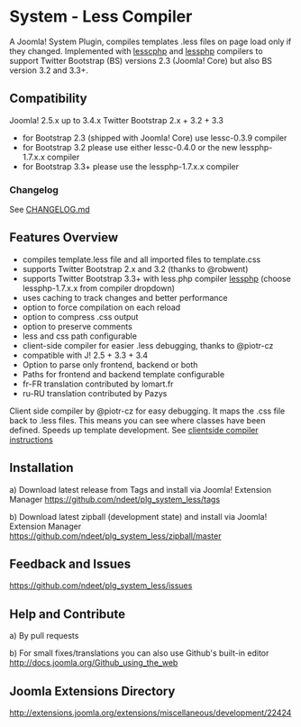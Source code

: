 # System - Less Compiler
A Joomla! System Plugin, compiles templates .less files on page load only if they changed. Implemented with [lesscphp] and [lessphp] compilers to support Twitter Bootstrap (BS) versions 2.3 (Joomla! Core) but also BS version 3.2 and 3.3+.

[lesscphp]: https://github.com/leafo/lessphp
[lessphp]: https://github.com/oyejorge/less.php

## Compatibility
Joomla! 2.5.x up to 3.4.x
Twitter Bootstrap 2.x + 3.2 + 3.3
- for Bootstrap 2.3 (shipped with Joomla! Core) use lessc-0.3.9 compiler
- for Bootstrap 3.2 please use either lessc-0.4.0 or the new lessphp-1.7.x.x compiler
- for Bootstrap 3.3+ please use the lessphp-1.7.x.x compiler

### Changelog
See [CHANGELOG.md](CHANGELOG.md)

## Features Overview
+ compiles template.less file and all imported files to template.css
+ supports Twitter Bootstrap 2.x and 3.2 (thanks to @robwent)
+ supports Twitter Bootstrap 3.3+ with less.php compiler [lessphp] (choose lessphp-1.7.x.x from compiler dropdown)
+ uses caching to track changes and better performance
+ option to force compilation on each reload
+ option to compress .css output
+ option to preserve comments
+ less and css path configurable
+ client-side compiler for easier .less debugging, thanks to @piotr-cz
+ compatible with J! 2.5 + 3.3 + 3.4
+ Option to parse only frontend, backend or both
+ Paths for frontend and backend template configurable
+ fr-FR translation contributed by lomart.fr
+ ru-RU translation contributed by Pazys

Client side compiler by @piotr-cz for easy debugging. It maps the .css file back to .less files. This means you can see where classes have been defined. Speeds up template development.
See [clientside compiler instructions](https://github.com/ndeet/plg_system_less/wiki/Clientside-Compiler-instructions)

## Installation
a) Download latest release from Tags and install via Joomla! Extension Manager
https://github.com/ndeet/plg_system_less/tags

b) Download latest zipball (development state) and install via Joomla! Extension Manager
https://github.com/ndeet/plg_system_less/zipball/master

## Feedback and Issues
https://github.com/ndeet/plg_system_less/issues

## Help and Contribute
a) By pull requests

b) For small fixes/translations you can also use Github's built-in editor
http://docs.joomla.org/Github_using_the_web

## Joomla Extensions Directory
http://extensions.joomla.org/extensions/miscellaneous/development/22424
